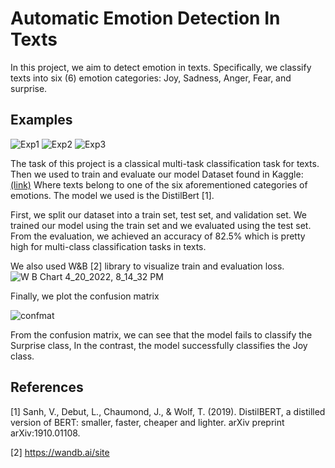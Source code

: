 # Automatic Emotion Detection In Texts
In this project, we aim to detect emotion in texts. Specifically, we classify texts into six (6) emotion categories: Joy, Sadness, Anger, Fear, and surprise.

## Examples

![Exp1](https://user-images.githubusercontent.com/46052843/174455562-da74af9f-741b-40c4-9efb-c76f3248c748.png)
![Exp2](https://user-images.githubusercontent.com/46052843/174455564-8d5d4f84-0d8e-4c9a-9d4d-78d96a0bd315.png)
![Exp3](https://user-images.githubusercontent.com/46052843/174455566-231dbe09-2e03-4252-ba24-195829edce0f.png)

The task of this project is a classical multi-task classification task for texts. Then we used to train and evaluate our model Dataset found in Kaggle: [(link)](https://www.kaggle.com/datasets/praveengovi/emotions-dataset-for-nlp) Where texts belong to one of the six aforementioned categories of emotions. The model we used is the DistilBert [1]. 

First, we split our dataset into a train set, test set, and validation set. We trained our model using the train set and we evaluated using the test set. 
From the evaluation, we achieved an accuracy of 82.5% which is pretty high for multi-class classification tasks in texts.

We also used W&B [2] library to visualize train and evaluation loss.
![W B Chart 4_20_2022, 8_14_32 PM](https://user-images.githubusercontent.com/46052843/174452980-c5a009a7-2925-48d0-9ba2-8a3459c34697.png)




Finally, we plot the confusion matrix

![confmat](https://user-images.githubusercontent.com/46052843/174452917-cf85c478-0582-4a38-b6de-9445227ade04.png)

From the confusion matrix, we can see that the model fails to classify the Surprise class,
In the contrast, the model successfully classifies the Joy class.

## References
[1] Sanh, V., Debut, L., Chaumond, J., & Wolf, T. (2019). DistilBERT, a distilled version of BERT: smaller, faster, cheaper and lighter. arXiv preprint arXiv:1910.01108.

[2] https://wandb.ai/site
